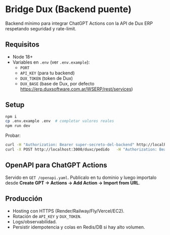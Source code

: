 # Bridge Dux (Backend puente)

Backend mínimo para integrar ChatGPT Actions con la API de Dux ERP respetando seguridad y rate-limit.

## Requisitos
- Node 18+
- Variables en `.env` (ver `.env.example`):
  - `PORT`
  - `API_KEY` (para tu backend)
  - `DUX_TOKEN` (token de Dux)
  - `DUX_BASE` (base de Dux, por defecto https://erp.duxsoftware.com.ar/WSERP/rest/services)

## Setup
```bash
npm i
cp .env.example .env  # completar valores reales
npm run dev
```
Probar:
```bash
curl -H "Authorization: Bearer super-secreto-del-backend" http://localhost:3000/duxc/items
curl -X POST http://localhost:3000/duxc/pedido   -H "Authorization: Bearer super-secreto-del-backend" -H "Content-Type: application/json"   -d '{"clienteId":123,"items":[{"itemId":789,"cantidad":2}],"externalId":"orden-001"}'
```

## OpenAPI para ChatGPT Actions
Servido en `GET /openapi.yaml`. Publicalo en tu dominio y luego importalo desde **Create GPT → Actions → Add Action → Import from URL**.

## Producción
- Hosting con HTTPS (Render/Railway/Fly/Vercel/EC2).
- Rotación de `API_KEY` y `DUX_TOKEN`.
- Logs/observabilidad.
- Persistir idempotencia y colas en Redis/DB si hay alto volumen.
